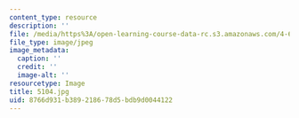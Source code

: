 ```yaml
---
content_type: resource
description: ''
file: /media/https%3A/open-learning-course-data-rc.s3.amazonaws.com/4-614-religious-architecture-and-islamic-cultures-fall-2002/8766d931b389218678d5bdb9d0044122_5104.jpg
file_type: image/jpeg
image_metadata:
  caption: ''
  credit: ''
  image-alt: ''
resourcetype: Image
title: 5104.jpg
uid: 8766d931-b389-2186-78d5-bdb9d0044122
---
```

